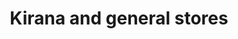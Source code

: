 ---
title: "Kirana and general stores"
url: /hyderabad/kirana-and-general-stores/
shop: Allgemein
---